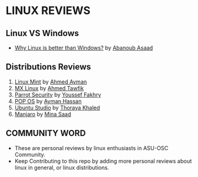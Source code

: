 # LINUX REVIEWS

## Linux VS Windows

- [Why Linux is better than Windows?](./Linux-Features.md) by [Abanoub Asaad](https://github.com/Abanoub-Asaad)

## Distributions Reviews

1. [Linux Mint](./Linux-Mint.md) by [Ahmed Ayman](https://github.com/a7medayman6)
2. [MX Linux](./MX-Linux.md) by [Ahmed Tawfik](https://github.com/v01dc0d3)
3. [Parrot Security](./Parrot-Sec.md) by [Youssef Fakhry](https://github.com/yeimsf)
4. [POP OS](./POP-OS.md) by [Ayman Hassan](https://github.com/aymanred121)
5. [Ubuntu Studio](./Ubuntu-Studio.md) by [Thoraya Khaled](https://github.com/thoraiia)
6. [Manjaro](./Manjaro.pdf) by [Mina Saad](https://github.com/)


## COMMUNITY WORD

- These are personal reviews by linux enthusiasts in ASU-OSC Community.
- Keep Contributing to this repo by adding more personal reviews about linux in general, or linux distributions.